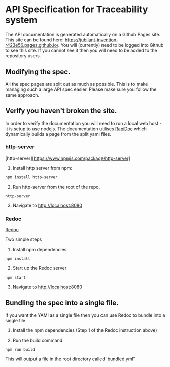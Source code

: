 # API Specification for Traceability system

The API documentation is generated automatically on a Github Pages site. This site can be found here: https://jubilant-invention-r423e56.pages.github.io/. You will (currently) need to be logged into Github to see this site. If you cannot see it then you will need to be added to the repository users.

## Modifying the spec.

All the spec pages are split out as much as possible. This is to make managing such a large API spec easier. Please make sure you follow the same approach.

## Verify you haven't broken the site.

In order to verify the documentation you will need to run a local web host - it is setup to use nodejs. The documentation utilises [RapiDoc](https://rapidocweb.com/) which dynamically builds a page from the split yaml files.

### http-server

[http-server][https://www.npmjs.com/package/http-server]


1. Install http server from npm:

```
npm install http-server
```

2. Run http-server from the root of the repo.

```
http-server
```

3. Navigate to [http://localhost:8080](http://localhost:8080)

### Redoc

[Redoc](https://www.npmjs.com/package/redoc)

Two simple steps

1. Install npm dependencies

```
npm install
```

2. Start up the Redoc server

```
npm start
```

3. Navigate to [http://localhost:8080](http://localhost:8080)

## Bundling the spec into a single file.

If you want the YAMl as a single file then you can use Redoc to bundle into a single file.

1. Install the npm dependencies (Step 1 of the Redoc instruction above)

2. Run the build command.

```
npm run build
```

This will output a file in the root directory called 'bundled.yml"